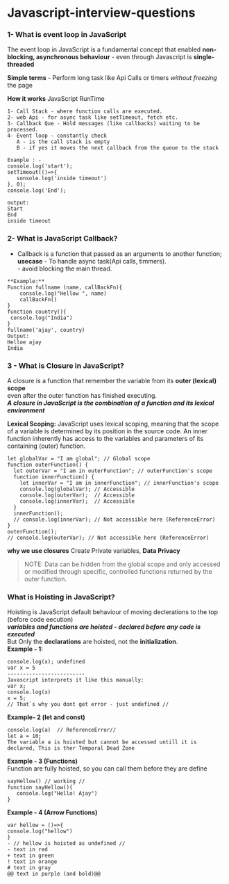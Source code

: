 # Javascript-interview-questions

### 1- What is event loop in JavaScript ###
The event loop in JavaScript is a fundamental concept that enabled **non-blocking, asynchronous behaviour** - even through Javascript is **single-threaded**  

**Simple terms** - Perform long task like Api Calls or timers *without freezing* the page  

**How it works** JavaScript RunTime  
```
1- Call Stack - where function calls are executed.  
2- web Api - for async task like setTimeout, fetch etc.  
3- Callback Que - Hold messages (like callbacks) waiting to be processed.
4- Event loop - constantly check
   A - is the call stack is empty
   B - if yes it moves the next callback from the queue to the stack

Example : -
console.log('start');  
setTimeout(()=>{  
   sonsole.log('inside timeout')  
}, 0);
console.log('End');

output:  
Start  
End  
inside timeout  

```
### 2- What is JavaScript Callback? ###  
- Callback is a function that passed as an arguments to another function;  
**usecase** - To handle async task(Api calls, timmers).  
            - avoid blocking the main thread.
```
**Example:**  
Function fullname (name, callBackFn){  
    console.log("Hellow ", name)  
    callBackFn()  
}  
function country(){  
 console.log("India")  
}  
fullname('ajay', country)  
Output:  
Helloe ajay  
India  
```
### 3 - What is Closure in JavaScript? ###  
A closure is a function that remember the variable from its **outer (lexical) scope**  
even after the outer function has finished executing.  
***A closure in JavaScript is the combination of a function and its lexical environment***  

**Lexical Scoping:** JavaScript uses lexical scoping, meaning that the scope of a variable is determined by its position in the source code. An inner function inherently has access to the variables and parameters of its containing (outer) function.
```
let globalVar = "I am global"; // Global scope  
function outerFunction() {
  let outerVar = "I am in outerFunction"; // outerFunction's scope   
  function innerFunction() {
    let innerVar = "I am in innerFunction"; // innerFunction's scope  
    console.log(globalVar); // Accessible  
    console.log(outerVar);  // Accessible  
    console.log(innerVar);  // Accessible  
  }  
  innerFunction();  
  // console.log(innerVar); // Not accessible here (ReferenceError)  
}  
outerFunction();  
// console.log(outerVar); // Not accessible here (ReferenceError)  
```

**why we use closures**  Create Private variables, **Data Privacy**

> NOTE: 
Data can be hidden from the global scope and only accessed or modified through specific, controlled functions returned by the outer function.

### What is Hoisting in JavaScript? ###   
Hoisting is JavaScript default behaviour of moving declerations to the top (before code eecution)  
***variables and functions are hoisted - declared before any code is executed***  
But Only the **declarations** are hoisted, not the **initialization**.    
**Example - 1:**  
```
console.log(x); undefined  
var x = 5  
-------------------------
Javascript interprets it like this manually:  
var x;  
console.log(x)  
x = 5;  
// That`s why you dont get error - just undefined //  
```
**Example- 2 (let and const)**  
```
console.log(a)  // ReferenceError//  
let a = 10;  
The variable a is hoisted but cannot be accessed untill it is declared, This is ther Temporal Dead Zone  
```
**Example - 3 (Functions)**  
Function are fully hoisted, so you can call them before they are define
```
sayHellow() // working //
function sayHellow(){
   console.log("Hello! Ajay")
}
```
**Example - 4 (Arrow Functions)**   
```hellow(); // type error : hellow is not a function  //  
var hellow = ()=>{  
console.log("hellow")  
}  
- // hellow is hoisted as undefined //
- text in red
+ text in green
! text in orange
# text in gray
@@ text in purple (and bold)@@
```








